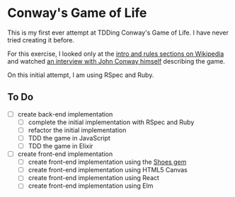 # Conway's Game of Life

This is my first ever attempt at TDDing Conway's Game of Life. I have never
tried creating it before.

For this exercise, I looked only at the [intro and rules sections on
Wikipedia](https://en.wikipedia.org/wiki/Conway%27s_Game_of_Life) and watched
[an interview with John Conway
himself](https://www.youtube.com/watch?v=E8kUJL04ELA) describing the game.

On this initial attempt, I am using RSpec and Ruby.

## To Do

- [ ] create back-end implementation
  - [ ] complete the initial implementation with RSpec and Ruby
  - [ ] refactor the initial implementation
  - [ ] TDD the game in JavaScript
  - [ ] TDD the game in Elixir
- [ ] create front-end implementation
  - [ ] create front-end implementation using the [Shoes
    gem ](https://github.com/shoes/shoes4)
  - [ ] create front-end implementation using HTML5 Canvas
  - [ ] create front-end implementation using React
  - [ ] create front-end implementation using Elm
